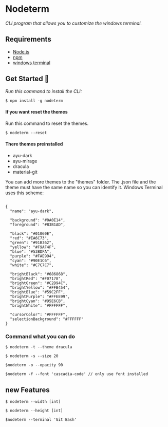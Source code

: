 # Nodeterm

_CLI program that allows you to customize the windows terminal._

## Requirements

- [Node.js](https://nodejs.org/en/)
- [npm](https://www.npmjs.com/)
- [windows terminal](https://apps.microsoft.com/store/detail/windows-terminal/9N0DX20HK701?hl=en-us&gl=US)

## Get Started 🚀

_Run this command to install the CLI:_

```
$ npm install -g nodeterm
```

#### If you want reset the themes

Run this command to reset the themes.

```
$ nodeterm --reset
```

#### There themes preinstalled

- ayu-dark
- ayu-mirage
- dracula
- material-git

You can add more themes to the "themes" folder. The .json file and the theme must have the same name so you can identify it.
Windows Terminal uses this scheme:

```

{
  "name": "ayu-dark",

  "background": "#0A0E14",
  "foreground": "#B3B1AD",

  "black": "#01060E",
  "red": "#EA6C73",
  "green": "#91B362",
  "yellow": "#F9AF4F",
  "blue": "#53BDFA",
  "purple": "#FAE994",
  "cyan": "#90E1C6",
  "white": "#C7C7C7",

  "brightBlack": "#686868",
  "brightRed": "#F07178",
  "brightGreen": "#C2D94C",
  "brightYellow": "#FFB454",
  "brightBlue": "#59C2FF",
  "brightPurple": "#FFEE99",
  "brightCyan": "#95E6CB",
  "brightWhite": "#FFFFFF",

  "cursorColor": "#FFFFFF",
  "selectionBackground": "#FFFFFF"
}

```

### Command what you can do

```
$ nodeterm -t --theme dracula

$ nodeterm -s --size 20

$nodeterm -o --opacity 90

$nodeterm -f --font 'cascadia-code' // only use font installed
```

## new Features

```
$ nodeterm --width [int]

$ nodeterm --height [int]

$nodeterm --terminal 'Git Bash'
```
